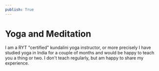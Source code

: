 ```yaml
---
publish: True
---
```


# Yoga and Meditation

I am a RYT "certified" kundalini yoga instructor, or more precisely I have studied yoga in India for a couple of months and would be happy to teach you a thing or two. I don't teach regularly, but am happy to share my experience. 
